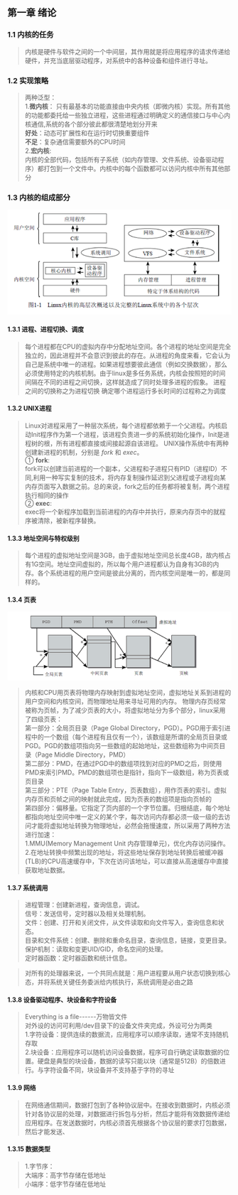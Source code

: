 ## 第一章 绪论
### 1.1 内核的任务
>内核是硬件与软件之间的一个中间层，其作用就是将应用程序的请求传递给硬件，并充当底层驱动程序，对系统中的各种设备和组件进行寻址。
### 1.2 实现策略
>两种泛型：<br>
>1.__微内核__：
>只有最基本的功能直接由中央内核（即微内核）实现。所有其他的功能都委托给一些独立进程，这些进程通过明确定义的通信接口与中心内核通信,系统的各个部分彼此都很清楚地划分开来 <br>
>**好处**：动态可扩展性和在运行时切换重要组件<br>
>**不足**：复杂通信需要额外的CPU时间<br>
>2.__宏内核__:<br>
>内核的全部代码，包括所有子系统（如内存管理、文件系统、设备驱动程序）都打包到一个文件中。内核中的每个函数都可以访问内核中所有其他部分
### 1.3 内核的组成部分
![](https://github.com/liuqi605752176/Professional-Linux-Kernel-Architecture/blob/master/第一章%20绪论/1-1.png)
#### 1.3.1 进程、进程切换、调度
>每个进程都在CPU的虚拟内存中分配地址空间。各个进程的地址空间是完全独立的，因此进程并不会意识到彼此的存在。从进程的角度来看，它会认为自己是系统中唯一的进程。如果进程想要彼此通信（例如交换数据），那么必须使用特定的内核机制。由于linux是多任务系统，内核会按照短的时间间隔在不同的进程之间切换，这样就造成了同时处理多进程的假象。
>进程之间的切换称之为进程切换
>确定哪个进程运行多长时间的过程称之为调度
#### 1.3.2 UNIX进程
>Linux对进程采用了一种层次系统，每个进程都依赖于一个父进程。内核启动Init程序作为第一个进程，该进程负责进一步的系统初始化操作，Init是进程树的根，所有进程都直接或间接起源自该进程。
>UNIX操作系统中有两种创建新进程的机制，分别是 *fork* 和 *exec*。<br>
>① __fork__:<br>
>fork可以创建当前进程的一个副本，父进程和子进程只有PID（进程ID）不同,利用一种写实复制的技术，将内存复制操作延迟到父进程或子进程向某内存页面写入数据之前。总的来说，fork之后的任务都将被复制，两个进程执行相同的操作<br>
>② __exec__:<br>
>exec将一个新程序加载到当前进程的内存中并执行，原来内存页中的就程序被清除，被新程序替换。
#### 1.3.3 地址空间与特权级别
>每个进程的虚拟地址空间是3GB，由于虚拟地址空间总长度4GB，故内核占有1G空间。地址空间虚拟的，所以每个用户进程都认为自身有3GB的内存。各个系统进程的用户空间是彼此分离的，而内核空间是唯一的，都是同样的。
#### 1.3.4 页表
![](https://github.com/liuqi605752176/Professional-Linux-Kernel-Architecture/blob/master/第一章%20绪论/1-2.png)
>内核和CPU用页表将物理内存映射到虚拟地址空间，虚拟地址关系到进程的用户空间和内核空间，而物理地址用来寻址可用的内存。
>物理内存页经常被称为页帧，为了减少页表的大小，将虚拟地址分为多个部分，linux采用了四级页表：<br>
>第一部分：全局页目录（Page Global Directory，PGD）。PGD用于索引进程中的一个数组（每个进程有且仅有一个），该数组是所谓的全局页目录或PGD。PGD的数组项指向另一些数组的起始地址，这些数组称为中间页目录（Page Middle Directory，PMD）<br>
>第二部分：PMD，在通过PGD中的数组项找到对应的PMD之后，则使用PMD来索引PMD。PMD的数组项也是指针，指向下一级数组，称为页表或页目录<br>
>第三部分：PTE（Page Table Entry，页表数组），用作页表的索引。虚拟内存页和页帧之间的映射就此完成，因为页表的数组项是指向页帧的<br>
>第四部分：偏移量。它指定了页内部的一个字节位置。归根结底，每个地址都指向地址空间中唯一定义的某个字，每次访问内存都必须一级一级的去访问才能将虚拟地址转换为物理地址，必然会拖慢速度，所以采用了两种方法进行加速：<br>
>1.MMU(Memory Management Unit 内存管理单元)，优化内存访问操作。<br>
>2.在地址转换中频繁出现的地址，将这些地址保存到地址转换后被缓冲器(TLB)的CPU高速缓存中，下次在访问该地址，可以直接从高速缓存中直接获取地址数据。<br>
#### 1.3.7 系统调用
>进程管理：创建新进程，查询信息，调试。<br>
>信号：发送信号，定时器以及相关处理机制。<br>
>文件：创建、打开和关闭文件，从文件读取和向文件写入，查询信息和状态。<br>
>目录和文件系统：创建、删除和重命名目录，查询信息，链接，变更目录。<br>
>保护机制：读取和变更UID/GID，命名空间的处理。<br>
>定时器函数：定时器函数和统计信息。<br>

>对所有的处理器来说，一个共同点就是：用户进程要从用户状态切换到核心态，并将系统关键任务委派给内核执行，系统调用是必由之路<br>
#### 1.3.8 设备驱动程序、块设备和字符设备
>Everything is a file------万物皆文件<br>
>对外设的访问可利用/dev目录下的设备文件夹完成，外设可分为两类<br>
>1.字符设备：提供连续的数据流，应用程序可以顺序读取，通常不支持随机存取<br>
>2.块设备：应用程序可以随机访问设备数据，程序可自行确定读取数据的位置。硬盘是典型的块设备，数据的读写只能以块（通常是512B）的倍数进行。与字符设备不同，块设备并不支持基于字符的寻址<br>
#### 1.3.9 网络
>在网络通信期间，数据打包到了各种协议层中。在接收到数据时，内核必须针对各协议层的处理，对数据进行拆包与分析，然后才能将有效数据传递给应用程序。在发送数据时，内核必须首先根据各个协议层的要求打包数据，然后才能发送、
#### 1.3.15 数据类型
>1.字节序：<br>
>大端序：高字节存储在低地址<br>
>小端序：低字节存储在低地址<br>











